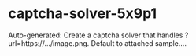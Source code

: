 # captcha-solver-5x9p1
Auto-generated: Create a captcha solver that handles ?url=https://.../image.png. Default to attached sample....

